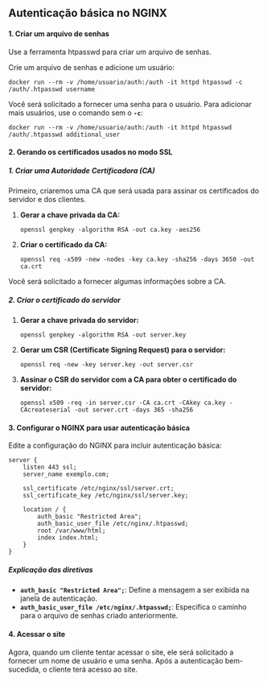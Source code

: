 ## Autenticação básica no NGINX

#### 1. Criar um arquivo de senhas

Use a ferramenta htpasswd para criar um arquivo de senhas.

Crie um arquivo de senhas e adicione um usuário:

```shell
docker run --rm -v /home/usuario/auth:/auth -it httpd htpasswd -c /auth/.htpasswd username
```

Você será solicitado a fornecer uma senha para o usuário. Para adicionar mais usuários, use o comando sem o **`-c`**:

```shell
docker run --rm -v /home/usuario/auth:/auth -it httpd htpasswd /auth/.htpasswd additional_user
```

#### 2. Gerando os certificados usados no modo SSL

##### 1. **Criar uma Autoridade Certificadora (CA)**

Primeiro, criaremos uma CA que será usada para assinar os certificados do servidor e dos clientes.

1. **Gerar a chave privada da CA:**
   
   ```shell
   openssl genpkey -algorithm RSA -out ca.key -aes256
   ```

2. **Criar o certificado da CA:** 
   
   ```shell
   openssl req -x509 -new -nodes -key ca.key -sha256 -days 3650 -out ca.crt
   ```

Você será solicitado a fornecer algumas informações sobre a CA.



##### 2. **Criar o certificado do servidor**

1. **Gerar a chave privada do servidor:**
   
   ```shell
   openssl genpkey -algorithm RSA -out server.key  
   ```

2. **Gerar um CSR (Certificate Signing Request) para o servidor:**
   
   ```shell
   openssl req -new -key server.key -out server.csr  
   ```

3. **Assinar o CSR do servidor com a CA para obter o certificado do servidor:**
   
   ```shell
   openssl x509 -req -in server.csr -CA ca.crt -CAkey ca.key -CAcreateserial -out server.crt -days 365 -sha256   
   ```

#### 3. Configurar o NGINX para usar autenticação básica

Edite a configuração do NGINX para incluir autenticação básica:

```nginx
server {
    listen 443 ssl;
    server_name exemplo.com;

    ssl_certificate /etc/nginx/ssl/server.crt;
    ssl_certificate_key /etc/nginx/ssl/server.key;

    location / {
        auth_basic "Restricted Area";
        auth_basic_user_file /etc/nginx/.htpasswd;
        root /var/www/html;
        index index.html;
    }
}
```

##### Explicação das diretivas

* **`auth_basic "Restricted Area";`**: Define a mensagem a ser exibida na janela de autenticação.
* **`auth_basic_user_file /etc/nginx/.htpasswd;`**: Especifica o caminho para o arquivo de senhas criado anteriormente.

#### 4. Acessar o site

Agora, quando um cliente tentar acessar o site, ele será solicitado a fornecer um nome de usuário e uma senha. Após a autenticação bem-sucedida, o cliente terá acesso ao site.